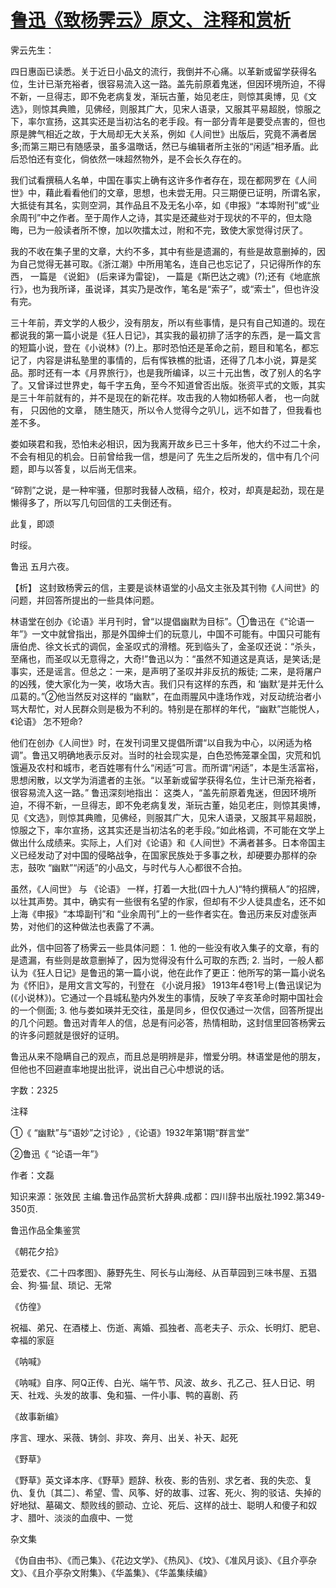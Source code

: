 # [鲁迅《致杨霁云》原文、注释和赏析](https://www.vrrw.net/wx/9476.html)

霁云先生：

四日惠函已读悉。关于近日小品文的流行，我倒并不心痛。以革新或留学获得名位，生计已渐充裕者，很容易流入这一路。盖先前原着鬼迷，但因环境所迫，不得不新，一旦得志，即不免老病复发，渐玩古董，始见老庄，则惊其奥博，见《文选》，则惊其典赡，见佛经，则服其广大，见宋人语录，又服其平易超脱，惊服之下，率尔宣扬，这其实还是当初沽名的老手段。有一部分青年是要受点害的，但也原是脾气相近之故，于大局却无大关系，例如《人间世》出版后，究竟不满者居多;而第三期已有随感录，虽多温暾话，然已与编辑者所主张的“闲适”相矛盾。此后恐怕还有变化，倘依然一味超然物外，是不会长久存在的。

我们试看撰稿人名单，中国在事实上确有这许多作者存在，现在都网罗在《人间世》中，藉此看看他们的文章，思想，也未尝无用。只三期便已证明，所谓名家，大抵徒有其名，实则空洞，其作品且不及无名小卒，如《申报》“本埠附刊”或“业余周刊”中之作者。至于周作人之诗，其实是还藏些对于现状的不平的，但太隐晦，已为一般读者所不憭，加以吹擂太过，附和不完，致使大家觉得讨厌了。

我的不收在集子里的文章，大约不多，其中有些是遗漏的，有些是故意删掉的，因为自己觉得无甚可取。《浙江潮》中所用笔名，连自己也忘记了，只记得所作的东西， 一篇是 《说鈤》 (后来译为雷锭)， 一篇是《斯巴达之魂》(?);还有《地底旅行》，也为我所译，虽说译，其实乃是改作，笔名是“索子”，或“索士”，但也许没有完。

三十年前，弄文学的人极少，没有朋友，所以有些事情，是只有自己知道的。现在都说我的第一篇小说是《狂人日记》，其实我的最初排了活字的东西，是一篇文言的短篇小说，登在《小说林》(?)上。那时恐怕还是革命之前，题目和笔名，都忘记了，内容是讲私塾里的事情的，后有恽铁樵的批语，还得了几本小说，算是奖品。那时还有一本《月界旅行》，也是我所编译，以三十元出售，改了别人的名字了。又曾译过世界史，每千字五角，至今不知道曾否出版。张资平式的文贩，其实是三十年前就有的，并不是现在的新花样。攻击我的人物如杨邨人者， 也一向就有， 只因他的文章， 随生随灭，所以令人觉得今之叭儿，远不如昔了，但我看也差不多。

娄如瑛君和我，恐怕未必相识，因为我离开故乡已三十多年，他大约不过二十余，不会有相见的机会。日前曾给我一信，想是问了 先生之后所发的，信中有几个问题，即与以答复，以后尚无信来。

“碎割”之说，是一种牢骚，但那时我替人改稿，绍介，校对，却真是起劲，现在是懒得多了，所以写几句回信的工夫倒还有。

此复，即颂

时绥。

鲁迅 五月六夜。



【析】 这封致杨霁云的信，主要是谈林语堂的小品文主张及其刊物《人间世》的问题，并回答所提出的一些具体问题。

林语堂在创办《论语》半月刊时，曾“以提倡幽默为目标”。①鲁迅在《“论语一年”》一文中就曾指出，那是外国绅士们的玩意儿，中国不可能有。中国只可能有唐伯虎、徐文长式的调侃，金圣叹式的滑稽。死到临头了，金圣叹还说：“杀头，至痛也，而圣叹以无意得之，大奇!”鲁迅以为：“虽然不知道这是真话，是笑话;是事实，还是谣言。但总之：一来，是声明了圣叹并非反抗的叛徒; 二来，是将屠户的凶残，使大家化为一笑，收场大吉。我们只有这样的东西，和 ‘幽默’是并无什么瓜葛的。”②他当然反对这样的 “幽默”，在血雨腥风中逢场作戏，对反动统治者小骂大帮忙，对人民群众则是极为不利的。特别是在那样的年代，“幽默”岂能悦人，《论语》 怎不短命?

他们在创办《人间世》时，在发刊词里又提倡所谓“以自我为中心，以闲适为格调”。鲁迅又明确地表示反对。当时的社会现实是，白色恐怖笼罩全国，灾荒和饥饿遍及农村和城市，老百姓哪有什么“闲适”可言。而所谓“闲适”，本是生活富裕，思想闲散，以文学为消遣者的主张。“以革新或留学获得名位，生计已渐充裕者，很容易流入这一路。” 鲁迅深刻地指出： 这类人，“盖先前原着鬼迷，但因环境所迫，不得不新，一旦得志，即不免老病复发，渐玩古董，始见老庄，则惊其奥博，见《文选》，则惊其典赡，见佛经，则服其广大，见宋人语录，又服其平易超脱，惊服之下，率尔宣扬，这其实还是当初沽名的老手段。”如此格调，不可能在文学上做出什么成绩来。实际上，人们对《论语》和《人间世》不满者甚多。日本帝国主义已经发动了对中国的侵略战争，在国家民族处于多事之秋，却硬要办那样的杂志，鼓吹 “幽默”“闲适”的小品文，与时代与人心都很不合拍。

虽然，《人间世》 与 《论语》 一样，打着一大批(四十九人)“特约撰稿人”的招牌，以壮其声势。其中，确实有一些很有名望的作家，但却有不少人徒具虚名，还不如上海《申报》“本埠副刊”和 “业余周刊”上的一些作者实在。鲁迅历来反对虚张声势，对他们的这种做法也表露了不满。

此外，信中回答了杨霁云一些具体问题： 1. 他的一些没有收入集子的文章，有的是遗漏，有些则是故意删掉了，因为觉得没有什么可取的东西; 2. 当时，一般人都认为《狂人日记》是鲁迅的第一篇小说，他在此作了更正：他所写的第一篇小说名为《怀旧》，是用文言文写的，刊登在 《小说月报》 1913年4卷1号上(鲁迅误记为(《小说林》)。它通过一个县城私塾内外发生的事情，反映了辛亥革命时期中国社会的一个侧面; 3. 他与娄如瑛并无交往，虽是同乡，但仅仅通过一次信，回答所提出的几个问题。鲁迅对青年人的信，总是有问必答，热情相助，这封信里回答杨霁云的许多问题就是很好的证明。

鲁迅从来不隐瞒自己的观点，而且总是明辨是非，憎爱分明。林语堂是他的朋友，但他也不回避直率地提出批评，说出自己心中想说的话。

字数：2325

注释

①《 “幽默”与“语妙”之讨论》,《论语》1932年第1期“群言堂”

②鲁迅《 “论语一年”》

作者：文磊

知识来源：张效民 主编.鲁迅作品赏析大辞典.成都：四川辞书出版社.1992.第349-350页.

鲁迅作品全集鉴赏

《朝花夕拾》

范爱农、《二十四孝图》、藤野先生、阿长与山海经、从百草园到三味书屋、五猖会、狗·猫·鼠、琐记、无常

《仿徨》

祝福、弟兄、在酒楼上、伤逝、离婚、孤独者、高老夫子、示众、长明灯、肥皂、幸福的家庭

《呐喊》

《呐喊》自序、阿Q正传、白光、端午节、风波、故乡、孔乙己、狂人日记、明天、社戏、头发的故事、兔和猫、一件小事、鸭的喜剧、药

《故事新编》

序言、理水、采薇、铸剑、非攻、奔月、出关、补天、起死

《野草》

《野草》英文译本序、《野草》题辞、秋夜、影的告别、求乞者、我的失恋、复仇、复仇〔其二〕、希望、雪、风筝、好的故事、过客、死火、狗的驳诘、失掉的好地狱、墓碣文、颓败线的颤动、立论、死后、这样的战士、聪明人和傻子和奴才、腊叶、淡淡的血痕中、一觉

杂文集

《伪自由书》、《而己集》、《花边文学》、《热风》、《坟》、《准风月谈》、《且介亭杂文》、《且介亭杂文附集》、《华盖集》、《华盖集续编》

